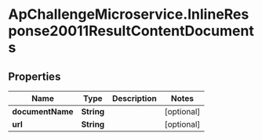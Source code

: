 # ApChallengeMicroservice.InlineResponse20011ResultContentDocuments

## Properties
Name | Type | Description | Notes
------------ | ------------- | ------------- | -------------
**documentName** | **String** |  | [optional] 
**url** | **String** |  | [optional] 


